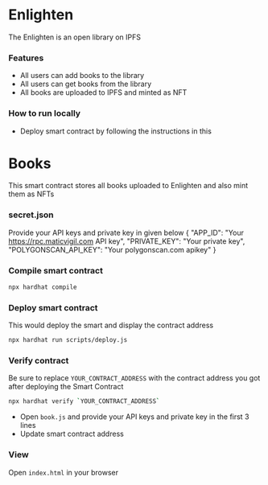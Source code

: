 # Enlighten
The Enlighten is an open library on IPFS

### Features
- All users can add books to the library
- All users can get books from the library
- All books are uploaded to IPFS and minted as NFT 

### How to run locally
- Deploy smart contract by following the instructions in this
# Books

This smart contract stores all books uploaded to Enlighten and also mint them as NFTs

### secret.json
Provide your API keys and private key in given below
{
    "APP_ID": "Your https://rpc.maticvigil.com API key",
    "PRIVATE_KEY": "Your private key",
    "POLYGONSCAN_API_KEY": "Your polygonscan.com apikey"
}

### Compile smart contract

```bash
npx hardhat compile
```

### Deploy smart contract

This would deploy the smart and display the contract address

```bash
npx hardhat run scripts/deploy.js
```

### Verify contract
Be sure to replace `YOUR_CONTRACT_ADDRESS` with the contract address you got after deploying the Smart Contract

```bash
npx hardhat verify `YOUR_CONTRACT_ADDRESS`
```
- Open `book.js` and provide your API keys and private key in the first 3 lines
- Update smart contract address

### View
Open `index.html` in your browser
